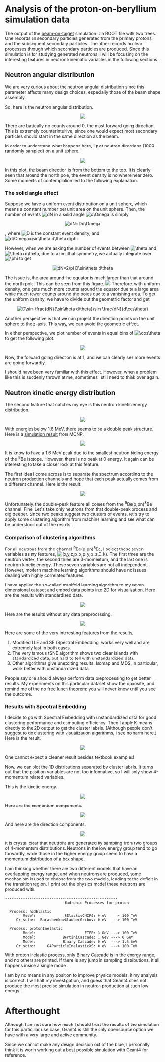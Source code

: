 # Analysis of the proton-on-beryllium simulation data
The output of the [beam-on-target](https://github.com/kaikai581/bnct-exercise/tree/master/beam-on-target) simulation is a ROOT file with two trees. One records all secondary particles generated from the primary protons and the subsequent secondary particles. The other records nuclear processes through which secondary particles are produced. Since this simulation is for studying generated neutrons, I will be focusing on the interesting features in neutron kinematic variables in the following sections.

## Neutron angular distribution
We are very curious about the neutron angular distribution since this parameter affects many design choices, especially those of the beam shape assembly.

So, here is the neutron angular distribution.
<p align="center" width="100%">
    <img src="plots/1d_vars/theta_p.png">
</p>
There are basically no counts around 0, the most forward going direction. This is extremely counterintuitive, since one would expect most secondary particles should start in the same direction as the beam.

In order to understand what happens here, I plot neutron directions (1000 randomly sampled) on a unit sphere.
<p align="center" width="100%">
    <img src="plots/n_dir_sphere.png">
</p>
In this plot, the beam direction is from the bottom to the top. It is clearly seen that around the north pole, the event density is no where near zero. Some moments of contemplation led to the following explanation.

### The solid angle effect
Suppose we have a uniform event distribution on a unit sphere, which means a constant number per unit area on the unit sphere. Then, the number of events <img src="https://latex.codecogs.com/svg.latex?dN" title="dN" /> in a solid angle <img src="https://latex.codecogs.com/svg.latex?d\Omega" title="d\Omega" /> is simply

<p align="center" width="100%">
  <img src="https://latex.codecogs.com/svg.latex?dN=Dd\Omega" title="dN=Dd\Omega" />
</p>

, where <img src="https://latex.codecogs.com/svg.latex?D" title="D" /> is the constant event density, and <img src="https://latex.codecogs.com/svg.latex?d\Omega=\sin\theta&space;d\theta&space;d\phi" title="d\Omega=\sin\theta d\theta d\phi" />.

However, when we are asking the number of events between <img src="https://latex.codecogs.com/svg.latex?\theta" title="\theta" /> and <img src="https://latex.codecogs.com/svg.latex?\theta&plus;d\theta" title="\theta+d\theta" />, due to azimuthal symmetry, we actually integrate over <img src="https://latex.codecogs.com/svg.latex?\phi" title="\phi" /> to get
<p align="center" width="100%">
  <img src="https://latex.codecogs.com/svg.latex?dN=2\pi&space;D\sin\theta&space;d\theta" title="dN=2\pi D\sin\theta d\theta" />
</p>
The issue is, the area around the equator is much larger than that around the north pole. This can be seen from this figure.
<img src=https://seos-project.eu/laser-rs/images/solid-angle-2.png>
Therefore, with uniform density, one gets much more counts around the equator due to a large area while much fewer counts around the poles due to a vanishing area. To get the uniform density, we have to divide out the geometric factor and get
<p align="center" width="100%">
  <img src="https://latex.codecogs.com/svg.latex?D\sim&space;\frac{dN}{\sin\theta&space;d\theta}\sim&space;\frac{dN}{d\cos\theta}" title="D\sim \frac{dN}{\sin\theta d\theta}\sim \frac{dN}{d\cos\theta}" />
</p>

Another perspective is that we can project the direction points on the unit sphere to the z-axis. This way, we can avoid the geometric effect.

In either perspective, we plot number of events in equal bins of <img src="https://latex.codecogs.com/svg.latex?\cos\theta" title="\cos\theta" /> to get the following plot.
<p align="center" width="100%">
    <img src="plots/1d_vars/costheta_p.png">
</p>
Now, the forward going direction is at 1, and we can clearly see more events are going forwardly.

I should have been very familiar with this effect. However, when a problem like this is suddenly thrown at me, sometimes I still need to think over again.

## Neutron kinetic energy distribution
The second feature that catches my eye is this neutron kinetic energy distribution.
<p align="center" width="100%">
    <img src="plots/1d_vars/ke.png">
</p>

With energies below 1.6 MeV, there seems to be a double peak structure. Here is a [simulation result](https://iopscience.iop.org/article/10.1088/1742-6596/1144/1/012004) from MCNP.
<p align="center" width="100%">
  <img src="https://www.researchgate.net/publication/329724083/figure/fig1/AS:704994445643776@1545095182078/Generated-neutron-spectrum-from-the-beryllium-target-bombarded-by-the-30-MeV-proton-beam.png">
</p>
It is know to have a 1.6 MeV peak due to the smallest neutron biding
energy of the <sup>9</sup>Be isotope. However, there is no peak at 0 energy. It again can be interesting to take a closer look at this feature.

The first idea I come across is to separate the spectrum according to the neutron production channels and hope that each peak actually comes from a different channel. Here is the result.
<p align="center" width="100%">
    <img src="plots/neutron_kinetic_energy_by_simplified_category.png">
</p>
Unfortunately, the double-peak feature all comes from the <sup>9</sup>Be(p,pn)<sup>8</sup>Be channel.
Fine. Let's take only neutrons from that double-peak process and dig deeper. Since two peaks suggest two clusters of events, let's try to apply some clustering algorithm from machine learning and see what can be understood out of the results.

### Comparison of clustering algorithms
For all neutrons from the channel <sup>9</sup>Be(p,pn)<sup>8</sup>Be, I select these seven variables as my features, <img src="https://latex.codecogs.com/svg.latex?(x,y,z,p_x,p_y,p_z,E_k)" title="(x,y,z,p_x,p_y,p_z,E_k)" />. The first three are the neutron vertex, the second three are 3-momentum, and the last one is neutron kinetic energy. These seven variables are not all independent. However, modern machine learning algorithms should have no issues dealing with highly correlated features.

I have applied the so-called manifold learning algorithm to my seven dimensional dataset and embed data points into 2D for visualization.
Here are the results with standardized data.
<p align="center" width="100%">
    <img src="plots/clustering_visualization_data_standardized.png">
</p>
Here are the results without any data preprocessing.
<p align="center" width="100%">
    <img src="plots/clustering_visualization_no_data_preprocessing.png">
</p>
Here are some of the very interesting features from the results.

1. Modified LLE and SE (Spectral Embedding) works very well and are extremely fast in both cases.
2. The very famous tSNE algorithm shows two clear islands with standardized data, but hard to tell with unstandardized data.
3. Other algorithms give unexciting results. Isomap and MDS, in particular, work better with unstandardized data.

People say one should always perform data preprocessing to get better results. My experiments on this particular dataset show the opposite, and remind me of the [no free lunch theorem](https://www.kdnuggets.com/2019/09/no-free-lunch-data-science.html): you will never know until you see the outcome.

### Results with Spectral Embedding
I decide to go with Spectral Embedding with unstandardized data for good clustering performance and computing efficiency. Then I apply K-means directly to the 2D output to get the cluster labels. (Although people don't suggest to do clustering with visualization algorithms, I see no harm here.)
Here is the result.
<p align="center" width="100%">
    <img src="plots/spectral_embedding_kmeans_clustering.png">
</p>
One cannot expect a cleaner result besides textbook examples!

Now, we can plot the 1D distributions separated by cluster labels. It turns out that the position variables are not too informative, so I will only show 4-momentum related variables.

This is the kinetic energy.
<p align="center" width="100%">
    <img src="plots/clustered_1d_vars/ke.png">
</p>
Here are the momentum components.
<p align="center" width="100%">
    <img src="plots/clustered_1d_vars/momentum.png">
</p>
And here are the direction components.
<p align="center" width="100%">
    <img src="plots/clustered_1d_vars/direction.png">
</p>
It is crystal clear that neutrons are generated by sampling from two groups of 4-momentum distributions. Neutrons in the low energy group tend to go forwardly, while those in the higher energy group seem to have a momentum distribution of a box shape.

I am thinking whether there are two different models that have an overlapping energy range, and when neutrons are produced, some mechanism is used to choose from the two models, leading to the deficit in the transition region. I print out the physics model these neutrons are produced with.
```
---------------------------------------------------
                           Hadronic Processes for proton

  Process: hadElastic
        Model:             hElasticCHIPS: 0 eV  ---> 100 TeV
     Cr_sctns:  BarashenkovGlauberGribov: 0 eV  ---> 100 TeV

  Process: protonInelastic
        Model:                      FTFP: 3 GeV ---> 100 TeV
        Model:            BertiniCascade: 1 GeV ---> 6 GeV
        Model:            Binary Cascade: 0 eV  ---> 1.5 GeV
     Cr_sctns:     G4ParticleInelasticXS: 0 eV  ---> 100 TeV
```
With proton inelastic process, only Binary Cascade is in the energy range, and no others are printed. If there is any jump in sampling distributions, it all happens inside a single model.

I am by no means in any position to improve physics models, if my analysis is correct. I will halt my investigation, and guess that Geant4 does not produce the most precise simulation in neutron production at such low energy.

# Afterthought
Although I am not sure how much I should trust the results of the simulation for this particular use case, Geant4 is still the only opensource option we have with a very large and active community.

Since we cannot make any design decision out of the blue, I personally think it is worth working out a best possible simulation with Geant4 for reference.
